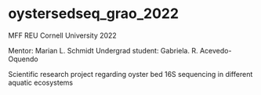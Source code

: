 # oystersedseq_grao_2022
MFF REU Cornell University 2022

Mentor: Marian L. Schmidt 
Undergrad student: Gabriela. R. Acevedo-Oquendo

Scientific research project regarding oyster bed 16S sequencing in different aquatic ecosystems
